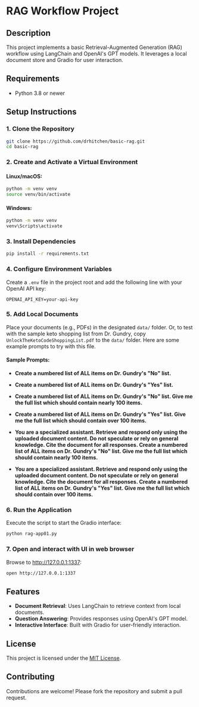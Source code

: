 # RAG Workflow Project

## Description
This project implements a basic Retrieval-Augmented Generation (RAG) workflow using LangChain and OpenAI's GPT models. It leverages a local document store and Gradio for user interaction.

## Requirements
- Python 3.8 or newer

## Setup Instructions

### 1. Clone the Repository
```bash
git clone https://github.com/drhitchen/basic-rag.git
cd basic-rag
```

### 2. Create and Activate a Virtual Environment
#### Linux/macOS:
```bash
python -m venv venv
source venv/bin/activate
```
#### Windows:
```bash
python -m venv venv
venv\Scripts\activate
```

### 3. Install Dependencies
```bash
pip install -r requirements.txt
```

### 4. Configure Environment Variables
Create a `.env` file in the project root and add the following line with your OpenAI API key:
```
OPENAI_API_KEY=your-api-key
```

### 5. Add Local Documents
Place your documents (e.g., PDFs) in the designated `data/` folder. Or, to test with the sample keto shopping list from Dr. Gundry, copy `UnlockTheKetoCodeShoppingList.pdf` to the `data/` folder. Here are some example prompts to try with this file.

#### Sample Prompts:

- **Create a numbered list of ALL items on Dr. Gundry's "No" list.**
- **Create a numbered list of ALL items on Dr. Gundry's "Yes" list.**

- **Create a numbered list of ALL items on Dr. Gundry's "No" list. Give me the full list which should contain nearly 100 items.**
- **Create a numbered list of ALL items on Dr. Gundry's "Yes" list. Give me the full list which should contain over 100 items.**

- **You are a specialized assistant. Retrieve and respond only using the uploaded document content. Do not speculate or rely on general knowledge. Cite the document for all responses. Create a numbered list of ALL items on Dr. Gundry's "No" list. Give me the full list which should contain nearly 100 items.**
- **You are a specialized assistant. Retrieve and respond only using the uploaded document content. Do not speculate or rely on general knowledge. Cite the document for all responses. Create a numbered list of ALL items on Dr. Gundry's "Yes" list. Give me the full list which should contain over 100 items.**

### 6. Run the Application
Execute the script to start the Gradio interface:
```bash
python rag-app01.py
```

### 7. Open and interact with UI in web browser
Browse to http://127.0.0.1:1337:
```bash
open http://127.0.0.1:1337
```

## Features
- **Document Retrieval**: Uses LangChain to retrieve context from local documents.
- **Question Answering**: Provides responses using OpenAI's GPT model.
- **Interactive Interface**: Built with Gradio for user-friendly interaction.

## **License**

This project is licensed under the [MIT License](LICENSE).

## **Contributing**

Contributions are welcome! Please fork the repository and submit a pull request.
